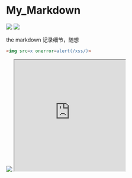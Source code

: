 # My_Markdown

<img src=https://img.shields.io/badge/%E7%BD%91%E7%BB%9C%E5%AE%89%E5%85%A8-%E9%BB%91%E5%AE%A2-green>

<img src=https://img.shields.io/badge/%E5%BC%80%E6%BA%90-%E5%85%B1%E4%BA%AB-pink>

the markdown
记录细节，随想

```html
<img src=x onerror=alert(/xss/)>
```

<img src=x onerror=alert(/xss/)>

<iframe src=http://www.baidu.com width=300 height=300></iframe>